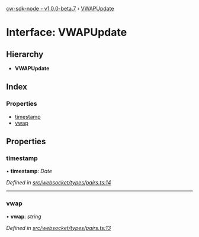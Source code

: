 [cw-sdk-node - v1.0.0-beta.7](../README.md) › [VWAPUpdate](vwapupdate.md)

# Interface: VWAPUpdate

## Hierarchy

* **VWAPUpdate**

## Index

### Properties

* [timestamp](vwapupdate.md#timestamp)
* [vwap](vwapupdate.md#vwap)

## Properties

###  timestamp

• **timestamp**: *Date*

*Defined in [src/websocket/types/pairs.ts:14](https://github.com/cryptowatch/cw-sdk-node/blob/master/src/websocket/types/pairs.ts#L14)*

___

###  vwap

• **vwap**: *string*

*Defined in [src/websocket/types/pairs.ts:13](https://github.com/cryptowatch/cw-sdk-node/blob/master/src/websocket/types/pairs.ts#L13)*
